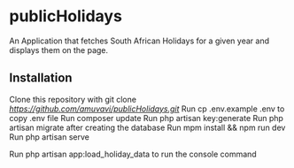 # publicHolidays
An Application that fetches South African Holidays for a given year and displays them on the page.


## Installation
Clone this repository with git clone *https://github.com/amuvavi/publicHolidays.git*
Run cp .env.example .env to copy .env file
Run composer update
Run php artisan key:generate
Run php artisan migrate after creating the database
Run mpm install && npm run dev
Run php artisan serve

Run php artisan app:load_holiday_data to run the console command



